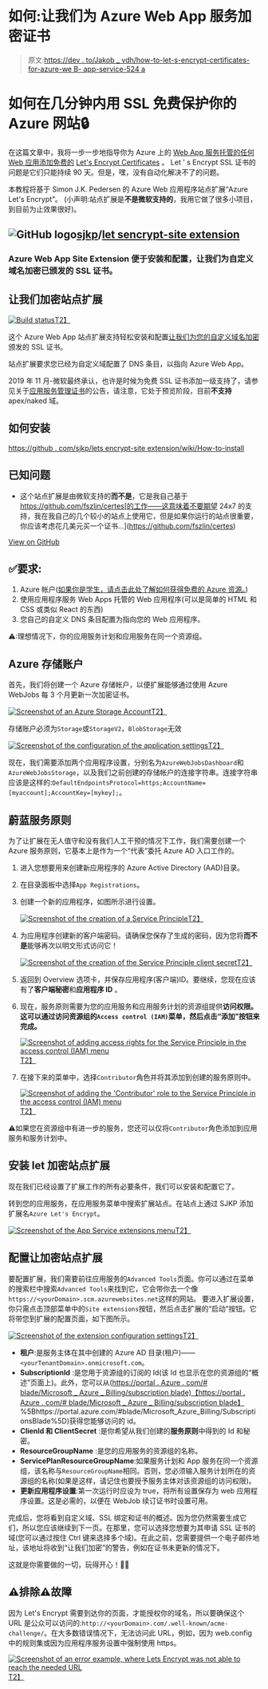 # 如何:让我们为 Azure Web App 服务加密证书

> 原文:[https://dev . to/Jakob _ vdh/how-to-let-s-encrypt-certificates-for-azure-we B- app-service-524 a](https://dev.to/jakob_vdh/how-to-let-s-encrypt-certificates-for-azure-web-app-service-524a)

# [](#how-to-secure-your-azure-website-with-ssl-for-free-in-minutes)如何在几分钟内用 SSL 免费保护你的 Azure 网站🔒

在这篇文章中，我将一步一步地指导你为 Azure 上的 [Web App 服务托管的任何 Web 应用添加免费的](https://azure.microsoft.com/en-us/services/app-service/web/) [Let's Encrypt Certificates](https://letsencrypt.org/) 。
Let ' s Encrypt SSL 证书的问题是它们只能持续 90 天。但是，嘿，没有自动化解决不了的问题。

本教程将基于 Simon J.K. Pedersen 的 Azure Web 应用程序站点扩展“Azure Let's Encrypt”。
(小声明:站点扩展是**不是微软支持的**，我用它做了很多小项目，到目前为止效果很好)。

## ![GitHub logo](../Images/a73f630113876d78cff79f59c2125b24.png)[sjkp](https://github.com/sjkp)/[let sencrypt-site extension](https://github.com/sjkp/letsencrypt-siteextension)

### Azure Web App Site Extension 便于安装和配置，让我们为自定义域名加密已颁发的 SSL 证书。

<article class="markdown-body entry-content container-lg" itemprop="text">

# 让我们加密站点扩展

[![Build status](../Images/e0460ddab2a5e2f7a45c95f7a9dc0175.png)T2】](https://dev.azure.com/letsencrypt/letsencrypt/_build/latest?definitionId=2)

这个 Azure Web App 站点扩展支持轻松安装和配置[让我们为您的自定义域名加密](https://letsencrypt.org/)颁发的 SSL 证书。

站点扩展要求您已经为自定义域配置了 DNS 条目，以指向 Azure Web App。

2019 年 11 月-微软最终承认，也许是时候为免费 SSL 证书添加一级支持了，请参见关于[应用服务管理证书](https://azure.microsoft.com/en-us/updates/secure-your-custom-domains-at-no-cost-with-app-service-managed-certificates-preview/)的公告，请注意，它处于预览阶段，目前**不支持**apex/naked 域。

## 如何安装

[https://github . com/sjkp/lets encrypt-site extension/wiki/How-to-install](https://github.com/sjkp/letsencrypt-siteextension/wiki/How-to-install)

## 已知问题

*   这个站点扩展是由微软支持的**而不是**，它是我自己基于 https://github.com/fszlin/certes[的工作——这意味着不要期望 24x7 的支持，我在我自己的几个较小的站点上使用它，但是如果你运行的站点很重要，你应该考虑花几美元买一个证书…](https://github.com/fszlin/certes)

</article>

[View on GitHub](https://github.com/sjkp/letsencrypt-siteextension)

## [](#requirements)✅要求:

1.  Azure 帐户([如果你是学生，请点击此处了解如何获得免费的 Azure 资源。](//bit.ly/tutorial-azure-for-students))
2.  使用应用程序服务 Web Apps 托管的 Web 应用程序(可以是简单的 HTML 和 CSS 或类似 React 的东西)
3.  您自己的自定义 DNS 条目配置为指向您的 Web 应用程序。

⚠:理想情况下，你的应用服务计划和应用服务在同一个资源组。

## [](#azure-storage-account)Azure 存储账户

首先，我们将创建一个 Azure 存储帐户，以便扩展能够通过使用 Azure WebJobs 每 3 个月更新一次加密证书。

[![Screenshot of an Azure Storage Account](../Images/ef73c1112ac25c6b1e870e3dc8299d4f.png)T2】](https://res.cloudinary.com/practicaldev/image/fetch/s--f7YxTOxA--/c_limit%2Cf_auto%2Cfl_progressive%2Cq_auto%2Cw_880/https://raw.githubusercontent.com/Jakob-vdH/BlogPosts/master/devTo/letsencrypt/media/01-storage-account.PNG)

存储账户必须为`Storage`或`StorageV2`，`BlobStorage`无效

[![Screenshot of the configuration of the application settings](../Images/aa8bbfa6942388b0ff1ee02c64503bb7.png)T2】](https://res.cloudinary.com/practicaldev/image/fetch/s--J8_5tUip--/c_limit%2Cf_auto%2Cfl_progressive%2Cq_auto%2Cw_880/https://raw.githubusercontent.com/Jakob-vdH/BlogPosts/master/devTo/letsencrypt/media/02-AzureWebJobs.jpg)

现在，我们需要添加两个应用程序设置，分别名为`AzureWebJobsDashboard`和`AzureWebJobsStorage`，以及我们之前创建的存储帐户的连接字符串。连接字符串应该是这样的:`DefaultEndpointsProtocol=https;AccountName=[myaccount];AccountKey=[mykey];`。

## [](#azure-service-principle)蔚蓝服务原则

为了让扩展在无人值守和没有我们人工干预的情况下工作，我们需要创建一个 Azure 服务原则，它基本上是作为一个“代表”委托 Azure AD 入口工作的。

1.  进入您想要用来创建新应用程序的 Azure Active Directory (AAD)目录。
2.  在目录面板中选择`App Registrations`。
3.  创建一个新的应用程序，如图所示进行设置。

    [![Screenshot of the creation of a Service Principle](../Images/941ed8362e6ffe789e5ccc6f5e6e8a69.png)T2】](https://res.cloudinary.com/practicaldev/image/fetch/s--O2Q44kyd--/c_limit%2Cf_auto%2Cfl_progressive%2Cq_auto%2Cw_880/https://raw.githubusercontent.com/Jakob-vdH/BlogPosts/master/devTo/letsencrypt/media/03-ServicePrinciple.jpg)

4.  为应用程序创建新的客户端密码。请确保您保存了生成的密码，因为您将**而不是**能够再次以明文形式访问它！

    [![Screenshot of the creation of the Service Principle client secret](../Images/9c5097d09ac8907e0c5162152d91a77c.png)T2】](https://res.cloudinary.com/practicaldev/image/fetch/s--5zy1m8wV--/c_limit%2Cf_auto%2Cfl_progressive%2Cq_auto%2Cw_880/https://raw.githubusercontent.com/Jakob-vdH/BlogPosts/master/devTo/letsencrypt/media/03-ServicePrinciple2.jpg)

5.  返回到 Overview 选项卡，并保存应用程序(客户端)ID。要继续，您现在应该有了**客户端秘密**和**应用程序 ID** 。

6.  现在，服务原则需要为您的应用服务和应用服务计划的资源组提供**访问权限。
    这可以通过访问资源组的`Access control (IAM)`菜单，然后点击“添加”按钮来完成。**

    [![Screenshot of adding access rights for the Service Principle in the access control (IAM) menu](../Images/bca6c4d1196371fa9e8d5019faf4991f.png)T2】](https://res.cloudinary.com/practicaldev/image/fetch/s--i0qKSpsn--/c_limit%2Cf_auto%2Cfl_progressive%2Cq_auto%2Cw_880/https://raw.githubusercontent.com/Jakob-vdH/BlogPosts/master/devTo/letsencrypt/media/04-AccessRights.jpg)

7.  在接下来的菜单中，选择`Contributor`角色并将其添加到创建的服务原则中。

    [![Screenshot of adding the 'Contributor' role to the Service Principle in the access control (IAM) menu](../Images/98bbc4e58d21dc1fa2fec2154d5a936a.png)T2】](https://res.cloudinary.com/practicaldev/image/fetch/s--Cl0OMqFQ--/c_limit%2Cf_auto%2Cfl_progressive%2Cq_auto%2Cw_880/https://raw.githubusercontent.com/Jakob-vdH/BlogPosts/master/devTo/letsencrypt/media/04-AccessRights2.jpg)

⚠如果您在资源组中有进一步的服务，您还可以仅将`Contributor`角色添加到应用服务和服务计划中。

## [](#installing-the-lets-encrypt-site-extension)安装 let 加密站点扩展

现在我们已经设置了扩展工作的所有必要条件，我们可以安装和配置它了。

转到您的应用服务，在应用服务菜单中搜索扩展站点。在站点上通过 SJKP 添加扩展名`Azure Let's Encrypt`。

[![Screenshot of the App Service extensions menu](../Images/35f0ab8c3b1a314a7964f21cf1795373.png)T2】](https://res.cloudinary.com/practicaldev/image/fetch/s--SRcDjj4b--/c_limit%2Cf_auto%2Cfl_progressive%2Cq_auto%2Cw_880/https://raw.githubusercontent.com/Jakob-vdH/BlogPosts/master/devTo/letsencrypt/media/05-extension1.jpg)

## [](#configuring-the-lets-encrypt-site-extension)配置让加密站点扩展

要配置扩展，我们需要前往应用服务的`Advanced Tools`页面。你可以通过在菜单的搜索栏中搜索`Advanced Tools`来找到它，它会带你去一个像`https://<yourDomain>.scm.azurewebsites.net`这样的网站。
要进入扩展设置，你只需点击顶部菜单中的`Site extensions`按钮，然后点击扩展的“启动”按钮。它将带您到扩展的配置页面，如下图所示。

[![Screenshot of the extension configuration settings](../Images/203f35db83e7a7376f095c972bd6ca1a.png)T2】](https://res.cloudinary.com/practicaldev/image/fetch/s--Y7T6JuX1--/c_limit%2Cf_auto%2Cfl_progressive%2Cq_auto%2Cw_880/https://raw.githubusercontent.com/Jakob-vdH/BlogPosts/master/devTo/letsencrypt/media/06-extensionConfig.jpg)

*   **租户**:是服务主体在其中创建的 Azure AD 目录(租户)——`<yourTenantDomain>.onmicrosoft.com`。
*   **SubscriptionId** :是您用于资源组的订阅的 Id(该 Id 也显示在您的资源组的“概述”页面上)。此外，您可以从([https://portal . Azure . com/# blade/Microsoft _ Azure _ Billing/subscription blade)【https://portal . Azure . com/# blade/Microsoft _ Azure _ Billing/subscription blade】](https://portal.azure.com/#blade/Microsoft_Azure_Billing/SubscriptionsBlade)%5Bhttps://portal.azure.com/#blade/Microsoft_Azure_Billing/SubscriptionsBlade%5D)获得您能够访问的 id。
*   **ClienId 和 ClientSecret** :是你希望从我们创建的**服务原则**中得到的 Id 和秘密。
*   **ResourceGroupName** :是您的应用服务的资源组的名称。
*   **ServicePlanResourceGroupName**:如果服务计划和 App 服务在同一个资源组，该名称与`ResourceGroupName`相同。否则，您必须输入服务计划所在的资源组的名称(如果是这样，请记住也要授予服务主体对该资源组的访问权限)。
*   **更新应用程序设置**:第一次运行时应设为 true，将所有设置保存为 web 应用程序设置。这是必需的，以便在 WebJob 续订证书时设置可用。

完成后，您将看到自定义域、SSL 绑定和证书的概述。因为您仍然需要生成它们，所以您应该继续到下一页。在那里，您可以选择您想要为其申请 SSL 证书的域(您可以通过按住 Ctrl 键来选择多个域)。在此之前，您需要提供一个电子邮件地址，该地址将收到“让我们加密”的警告，例如在证书未更新的情况下。

这就是你需要做的一切，玩得开心！🐱‍💻

## [](#%E2%9A%A0-troubleshooting-%E2%9A%A0)⚠排除⚠故障

因为 Let's Encrypt 需要到达你的页面，才能授权你的域名，所以要确保这个 URL 是公众可以访问的:`http://<yourDomain>.com/.well-known/acme-challenge/`。在大多数错误情况下，无法访问此 URL，例如，因为 web.config 中的规则集或因为应用程序服务设置中强制使用 https。

[![Screenshot of an error example, where Lets Encrypt was not able to reach the needed URL](../Images/244fcd80104b77c3e49e3e171ae12ff5.png)T2】](https://res.cloudinary.com/practicaldev/image/fetch/s--VLbaoCe2--/c_limit%2Cf_auto%2Cfl_progressive%2Cq_auto%2Cw_880/https://raw.githubusercontent.com/Jakob-vdH/BlogPosts/master/devTo/letsencrypt/media/07-ErrorExample.jpg)